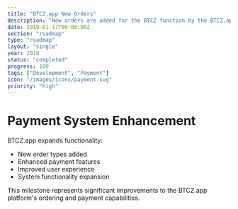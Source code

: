 ```yaml
---
title: "BTCZ.app New Orders"
description: "New orders are added for the BTCZ function by the BTCZ.app team"
date: 2019-01-17T00:00:00Z
section: "roadmap"
type: "roadmap"
layout: "single"
year: 2019
status: "completed"
progress: 100
tags: ["Development", "Payment"]
icon: "/images/icons/payment.svg"
priority: "high"
---
```


# Payment System Enhancement

BTCZ.app expands functionality:
- New order types added
- Enhanced payment features
- Improved user experience
- System functionality expansion

This milestone represents significant improvements to the BTCZ.app platform's ordering and payment capabilities.
